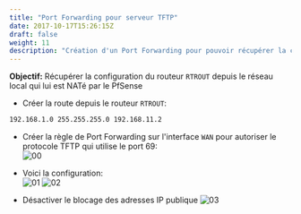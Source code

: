 ```yaml
---
title: "Port Forwarding pour serveur TFTP"
date: 2017-10-17T15:26:15Z
draft: false
weight: 11
description: "Création d'un Port Forwarding pour pouvoir récupérer la configuration du routeur à traver un réseau NATé"
---
```



**Objectif:** Récupérer la configuration du routeur `RTROUT` depuis le réseau local qui lui est NATé par le PfSense

- Créer la route depuis le routeur `RTROUT`:  
```bash  
192.168.1.0 255.255.255.0 192.168.11.2
```

- Créer la règle de Port Forwarding sur l'interface `WAN` pour autoriser le protocole TFTP qui utilise le port 69:  
![00](/images/tftp_forwarding/00.png)

- Voici la configuration:  
![01](/images/tftp_forwarding/01.png)
![02](/images/tftp_forwarding/02.png)

- Désactiver le blocage des adresses IP publique 
![03](/images/tftp_forwarding/03.PNG)